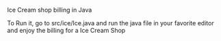 Ice Cream shop billing in Java

To Run it, go to src/ice/Ice.java and run the java file in your favorite editor and enjoy the billing for a Ice Cream Shop
